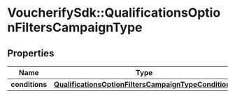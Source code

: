 # VoucherifySdk::QualificationsOptionFiltersCampaignType

## Properties

| Name | Type | Description | Notes |
| ---- | ---- | ----------- | ----- |
| **conditions** | [**QualificationsOptionFiltersCampaignTypeConditions**](QualificationsOptionFiltersCampaignTypeConditions.md) |  | [optional] |

